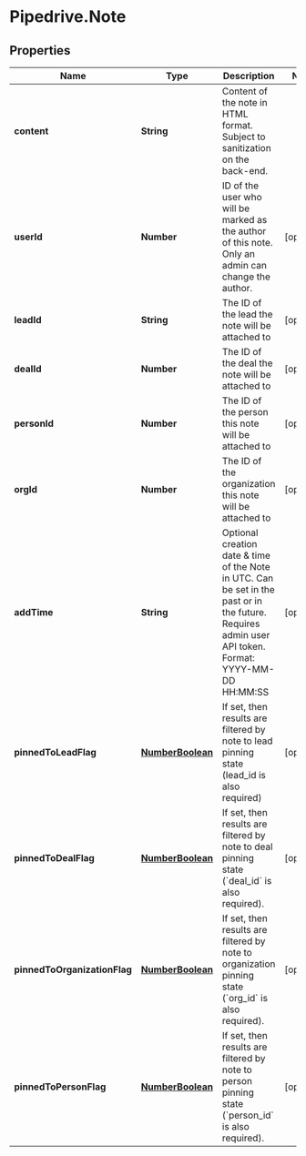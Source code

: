 # Pipedrive.Note

## Properties

Name | Type | Description | Notes
------------ | ------------- | ------------- | -------------
**content** | **String** | Content of the note in HTML format. Subject to sanitization on the back-end. | 
**userId** | **Number** | ID of the user who will be marked as the author of this note. Only an admin can change the author. | [optional] 
**leadId** | **String** | The ID of the lead the note will be attached to | [optional] 
**dealId** | **Number** | The ID of the deal the note will be attached to | [optional] 
**personId** | **Number** | The ID of the person this note will be attached to | [optional] 
**orgId** | **Number** | The ID of the organization this note will be attached to | [optional] 
**addTime** | **String** | Optional creation date &amp; time of the Note in UTC. Can be set in the past or in the future. Requires admin user API token. Format: YYYY-MM-DD HH:MM:SS | [optional] 
**pinnedToLeadFlag** | [**NumberBoolean**](NumberBoolean.md) | If set, then results are filtered by note to lead pinning state (lead_id is also required) | [optional] 
**pinnedToDealFlag** | [**NumberBoolean**](NumberBoolean.md) | If set, then results are filtered by note to deal pinning state (&#x60;deal_id&#x60; is also required). | [optional] 
**pinnedToOrganizationFlag** | [**NumberBoolean**](NumberBoolean.md) | If set, then results are filtered by note to organization pinning state (&#x60;org_id&#x60; is also required). | [optional] 
**pinnedToPersonFlag** | [**NumberBoolean**](NumberBoolean.md) | If set, then results are filtered by note to person pinning state (&#x60;person_id&#x60; is also required). | [optional] 


